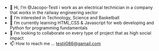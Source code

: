 - 👋 Hi, I’m @Jacopo-Testi i work as an electrical technician in a company that works in the railway engineering sector
- 👀 I’m interested in Technology, Science and Basketball
- 🌱 I’m currently learning HTML,CSS & Javascript for web developing and Python for programming fundamentals
- 💞️ I’m looking to collaborate on every type of project that as high social impact
- 📫 How to reach me ... testij086@gamail.com

